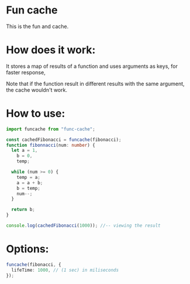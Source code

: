 # Fun cache

This is the fun and cache.

# How does it work:

It stores a map of results of a function and uses arguments as keys, for faster response,

Note that if the function result in different results with the same argument, the cache wouldn't work.

# How to use:

```ts
import funcache from "func-cache";

const cachedFibonacci = funcache(fibonacci);
function fibonnacci(num: number) {
  let a = 1,
    b = 0,
    temp;

  while (num >= 0) {
    temp = a;
    a = a + b;
    b = temp;
    num--;
  }

  return b;
}

console.log(cachedFibonacci(1000)); //-- viewing the result
```

# Options:

```ts
funcache(fibonacci, {
  lifeTime: 1000, // (1 sec) in miliseconds
});
```
